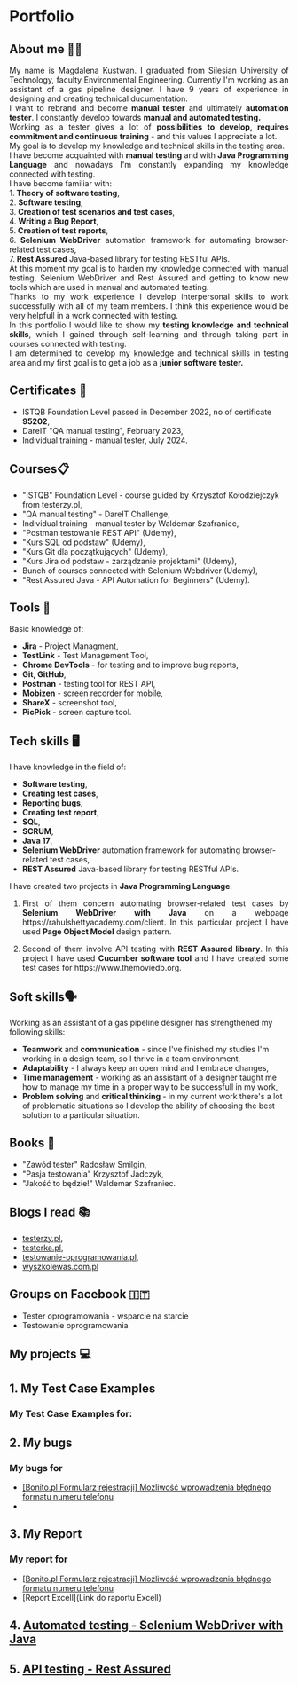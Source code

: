 # Portfolio
## About me 👱‍♀️
<p align="justify">My name is Magdalena Kustwan. I graduated from Silesian University of Technology, faculty Environmental Engineering. Currently I'm working as an assistant of a gas pipeline designer. I have 9 years of experience in designing and creating technical ducumentation.
<br>I want to rebrand and become <strong>manual tester</strong> and ultimately <strong>automation tester</strong>. I constantly develop towards <strong>manual and automated testing.</strong>
<br>Working as a tester gives a lot of <strong>possibilities to develop, requires commitment and continuous training</strong> - and this values I appreciate a lot.
<br>My goal is to develop my knowledge and technical skills in the testing area.
<br>I have become acquainted with <strong>manual testing</strong> and with <strong>Java Programming Language</strong> and nowadays I'm constantly expanding my knowledge connected with testing.
<br>I have become familiar with:
<br>1.<strong> Theory of software testing</strong>,
<br>2.<strong> Software testing</strong>,
<br>3.<strong> Creation of test scenarios and test cases</strong>,
<br>4.<strong> Writing a Bug Report</strong>,
<br>5.<strong> Creation of test reports</strong>,
<br>6.<strong> Selenium WebDriver</strong> automation framework for automating browser-related test cases,
<br>7.<strong> Rest Assured</strong> Java-based library for testing RESTful APIs.
<br>At this moment my goal is to harden my knowledge connected with manual testing, Selenium WebDriver and Rest Assured and getting to know new tools which are used in manual and automated testing.
<br>Thanks to my work experience I develop interpersonal skills to work successfully with all of my team members. I think this experience would be very helpfull in a work connected with testing.
<br>In this portfolio I would like to show my <strong>testing knowledge and technical skills</strong>, which I gained through self-learning and through taking part in courses connected with testing.
<br>I am determined to develop my knowledge and technical skills in testing area and my first goal is to get a job as a <strong>junior software tester.</strong></p> 

## Certificates 📜
* ISTQB Foundation Level passed in December 2022, no of certificate <strong>95202</strong>,
* DareIT "QA manual testing", February 2023,
* Individual training - manual tester, July 2024.
## Courses📋
* "ISTQB" Foundation Level - course guided by Krzysztof Kołodziejczyk from testerzy.pl,
* "QA manual testing" - DareIT Challenge,
* Individual training - manual tester by Waldemar Szafraniec,
* "Postman testowanie REST API" (Udemy),
* "Kurs SQL od podstaw" (Udemy),
* "Kurs Git dla początkujących" (Udemy),
* "Kurs Jira od podstaw - zarządzanie projektami" (Udemy),
* Bunch of courses connected with Selenium Webdriver (Udemy),
* "Rest Assured Java - API Automation for Beginners" (Udemy). 
## Tools 🔧
Basic knowledge of:
* <strong>Jira</strong> - Project Managment,
* <strong>TestLink</strong> - Test Management Tool,
* <strong>Chrome DevTools</strong> - for testing and to improve bug reports,
* <strong>Git, GitHub</strong>,
* <strong>Postman</strong> - testing tool for REST API,
* <strong>Mobizen</strong> - screen recorder for mobile,
* <strong>ShareX</strong> - screenshot tool,
* <strong>PicPick</strong> - screen capture tool.

## Tech skills 🖥
I have knowledge in the field of:
* <strong>Software testing</strong>,
* <strong>Creating test cases</strong>,
* <strong>Reporting bugs</strong>,
* <strong>Creating test report</strong>,
* <strong>SQL</strong>,
* <strong>SCRUM</strong>,
* <strong>Java 17</strong>,
* <strong>Selenium WebDriver</strong> automation framework for automating browser-related test cases,
* <strong>REST Assured</strong> Java-based library for testing RESTful APIs.
  
I have created two projects in <strong>Java Programming Language</strong>:
1. <p align="justify">First of them concern automating browser-related test cases by <strong>Selenium WebDriver with Java </strong>on a webpage https://rahulshettyacademy.com/client. In this particular project I have used <strong>Page Object Model</strong> design pattern.</p>
2. <p align="justify">Second of them involve API testing with <strong>REST Assured library</strong>. In this project I have used <strong>Cucumber software tool</strong> and I have created some test cases for https://www.themoviedb.org.</p>

## Soft skills🗣️
Working as an assistant of a gas pipeline designer has strengthened my following skills:
* <strong>Teamwork</strong> and <strong>communication</strong> - since I've finished my studies I'm working in a design team, so I thrive in a team environment,
* <strong>Adaptability</strong> - I always keep an open mind and I embrace changes,
* <strong>Time management</strong> - working as an assistant of a designer taught me how to manage my time in a proper way to be successfull in my work,
* <strong>Problem solving</strong> and <strong>critical thinking</strong> - in my current work there's a lot of problematic situations so I develop the ability of choosing the best solution to a particular situation.
## Books 📖
* "Zawód tester" Radosław Smilgin,
* "Pasja testowania" Krzysztof Jadczyk,
* "Jakość to będzie!" Waldemar Szafraniec.
## Blogs I read 📚
* [testerzy.pl](https://testerzy.pl/),
* [testerka.pl](https://testerka.pl),
* [testowanie-oprogramowania.pl](https://testowanie-oprogramowania.pl/blog/),
* [wyszkolewas.com.pl](https://www.wyszkolewas.com.pl/blog/)
## Groups on Facebook :it:
* Tester oprogramowania - wsparcie na starcie
* Testowanie oprogramowania
## My projects 💻
##  1. My Test Case Examples
### My Test Case Examples for:
##  2. My bugs
### My bugs for
* [[Bonito.pl Formularz rejestracji] Możliwość wprowadzenia błędnego formatu numeru telefonu](https://drive.google.com/drive/u/0/folders/1IjwkNZNbB5pObPsKPkQtSVwzr1xjCxnW)
* 
##  3. My Report
### My report for
* [[Bonito.pl Formularz rejestracji] Możliwość wprowadzenia błędnego formatu numeru telefonu](https://drive.google.com/drive/u/0/folders/1IjwkNZNbB5pObPsKPkQtSVwzr1xjCxnW)
* [Report Excell](Link do raportu Excell)
##  4. [Automated testing - Selenium WebDriver with Java](https://github.com/MKustwan/SeleniumWebDriver)
##  5. [API testing - Rest Assured](https://github.com/MKustwan/RestAssured)

